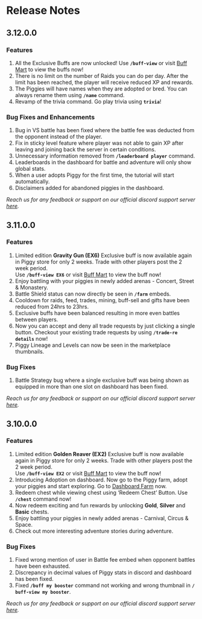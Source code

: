 # Release Notes

## 3.12.0.0

### Features
<ol>
<li>All the Exclusive Buffs are now unlocked! Use <code><b>/​​​​​​​​​​buff-view</b></code> or visit <a href="https://piggy.gg/my-piggy/buff-mart">Buff Mart</a> to view the buffs now!
<li>There is no limit on the number of Raids you can do per day. After the limit has been reached, the player will receive reduced XP and rewards.
<li>The Piggies will have names when they are adopted or bred. You can always rename them using <code><b>/name</b></code> command.
<li>Revamp of the trivia command. Go play trivia using <code><b>trivia</b></code>!
</ol>

### Bug Fixes and Enhancements
<ol>
<li>Bug in VS battle has been fixed where the battle fee was deducted from the opponent instead of the player.
<li>Fix in sticky level feature where player was not able to gain XP after leaving and joining back the server in certain conditions.
<li>Unnecessary information removed from <code><b>/leaderboard player</code></b> command.
<li>Leaderboards in the dashboard for battle and adventure will only show global stats.
<li>When a user adopts Piggy for the first time, the tutorial will start automatically.
<li>Disclaimers added for abandoned piggies in the dashboard.
</ol>
<i>Reach us for any feedback or support on our official discord support server <a href="https://piggy.gg/contact-us">here</a>.</i>

## 3.11.0.0

### Features
<ol>
<li>Limited edition <b>Gravity Gun (EX6)</b> Exclusive buff is now available again in Piggy store for only 2 weeks. Trade with other players post the 2 week period.<br>
Use <code><b>/​​​​​buff-view EX6</b></code> or visit <a href="https://piggy.gg/my-piggy/buff-mart">Buff Mart</a> to view the buff now!
<li>Enjoy battling with your piggies in newly added arenas - Concert, Street & Monastery.
<li>Battle Shield status can now directly be seen in <code><b>/farm</b></code> embeds.
<li>Cooldown for raids, feed, trades, mining, buff-sell and gifts have been reduced from 24hrs to 23hrs.
<li>Exclusive buffs have been balanced resulting in more even battles between players.
<li>Now you can accept and deny all trade requests by just clicking a single button. Checkout your existing trade requests by using <code><b>/trade-re details</b></code> now!
<li>Piggy Lineage and Levels can now be seen in the marketplace thumbnails.
</ol>

### Bug Fixes
<ol>
<li>Battle Strategy bug where a single exclusive buff was being shown as equipped in more than one slot on dashboard has been fixed.
</ol>
<i>Reach us for any feedback or support on our official discord support server <a href="https://piggy.gg/contact-us">here</a>.</i>

## 3.10.0.0

### Features
<ol>
<li>Limited edition <b>Golden Reaver (EX2)</b> Exclusive buff is now available again in Piggy store for only 2 weeks. Trade with other players post the 2 week period.<br>
Use <code><b>/​​​​​buff-view EX2</b></code> or visit <a href="https://piggy.gg/my-piggy/buff-mart">Buff Mart</a> to view the buff now!
<li>Introducing Adoption on dashboard. Now go to the Piggy farm, adopt your piggies and start exploring. Go to <a href="https://piggy.gg/my-piggy/piggy-farm/my-piggy">Dashboard Farm</a> now.
<li>Redeem chest while viewing chest using ‘Redeem Chest’ Button. Use <code><b>/chest</b></code> command now!
<li>Now redeem exciting and fun rewards by unlocking <b>Gold</b>, <b>Silver</b> and <b>Basic</b> chests.
<li>Enjoy battling your piggies in newly added arenas - Carnival, Circus & Space.
<li>Check out more interesting adventure stories during adventure. 
</ol>

### Bug Fixes
<ol>
<li>Fixed wrong mention of user in Battle fee embed when opponent battles have been exhausted.
<li>Discrepancy in decimal values of Piggy stats in discord and dashboard has been fixed.
<li>Fixed <code><b>/​​​​​​​​​​​​​​buff my booster</b></code> command not working and wrong thumbnail in <code><b>/​​​​​​​​​​​​buff-view my booster</b></code>.
</ol>
<i>Reach us for any feedback or support on our official discord support server <a href="https://piggy.gg/contact-us">here</a>.</i>